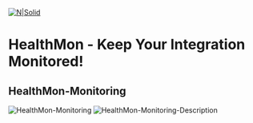 [![N|Solid](http://www.rockit.consulting/images/logo-fixed.png)](http://www.rockit.consulting)

# HealthMon - Keep Your Integration Monitored!

## HealthMon-Monitoring
![HealthMon-Monitoring](https://github.com/rockitconsulting/integration-platform/tree/master/IIB-HealthMon/IIB-HealthMon/docs/img/HealthMon-Monitoring.png?raw=true)
![HealthMon-Monitoring-Description](https://github.com/rockitconsulting/integration-platform/tree/master/IIB-HealthMon/IIB-HealthMon/docs/img/HealthMon-Monitoring-Description.png?raw=true)


